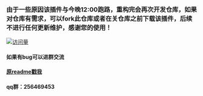 ### 由于一些原因该插件与今晚12:00跑路，重构完会再次开发仓库，如果对仓库有需求，可以fork此仓库或者在关仓库之前下载该插件，后续不进行任何更新维护，感谢您的使用！ 
[![访问量](https://count.getloli.com/get/@qianyu-plugin?theme=moebooru)](https://gitee.com/yuyue_amatsuki_error_404/qianyu-plugin/)
#### 如果有bug可以进群交流
#### [原readme戳我](readme_original.md)
#### qq群：256469453
